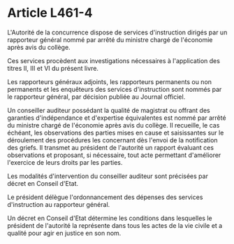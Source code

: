# Article L461-4

<p>L'Autorité de la concurrence dispose de services d'instruction dirigés par un rapporteur général nommé par arrêté du ministre chargé de l'économie après avis du collège. </p><p>Ces services procèdent aux investigations nécessaires à l'application des titres II, III et VI du présent livre. </p><p>Les rapporteurs généraux adjoints, les rapporteurs permanents ou non permanents et les enquêteurs des services d'instruction sont nommés par le rapporteur général, par décision publiée au Journal officiel. </p><p>Un conseiller auditeur possédant la qualité de magistrat ou offrant des garanties d'indépendance et d'expertise équivalentes est nommé par arrêté du ministre chargé de l'économie après avis du collège. Il recueille, le cas échéant, les observations des parties mises en cause et saisissantes sur le déroulement des procédures les concernant dès l'envoi de la notification des griefs. Il transmet au président de l'autorité un rapport évaluant ces observations et proposant, si nécessaire, tout acte permettant d'améliorer l'exercice de leurs droits par les parties. </p><p>Les modalités d'intervention du conseiller auditeur sont précisées par décret en Conseil d'Etat. </p><p>Le président délègue l'ordonnancement des dépenses des services d'instruction au rapporteur général. </p><p>Un décret en Conseil d'Etat détermine les conditions dans lesquelles le président de l'autorité la représente dans tous les actes de la vie civile et a qualité pour agir en justice en son nom.</p>